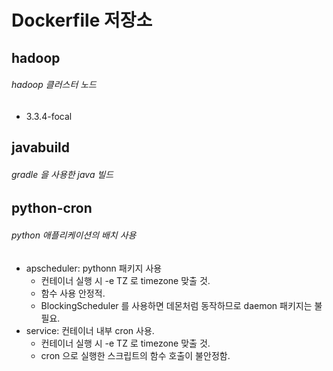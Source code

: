 Dockerfile 저장소
=============

hadoop
-------------
###### hadoop 클러스터 노드
* 3.3.4-focal

javabuild
-------------
###### gradle 을 사용한 java 빌드

python-cron
-------------
###### python 애플리케이션의 배치 사용
* apscheduler: pythonn 패키지 사용
  * 컨테이너 실행 시 -e TZ 로 timezone 맞출 것.
  * 함수 사용 안정적.
  * BlockingScheduler 를 사용하면 데몬처럼 동작하므로 daemon 패키지는 불필요.
* service: 컨테이너 내부 cron 사용.
  * 컨테이너 실행 시 -e TZ 로 timezone 맞출 것.
  * cron 으로 실행한 스크립트의 함수 호출이 불안정함.
